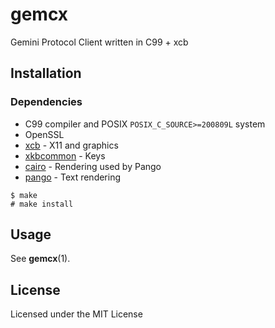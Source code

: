 # gemcx
Gemini Protocol Client written in C99 + xcb

## Installation
### Dependencies
* C99 compiler and POSIX `POSIX_C_SOURCE>=200809L` system
* OpenSSL
* [xcb](https://xcb.freedesktop.org/) - X11 and graphics
* [xkbcommon](https://xkbcommon.org/) - Keys
* [cairo](https://www.cairographics.org/) - Rendering used by Pango
* [pango](https://pango.gnome.org/) - Text rendering

```
$ make
# make install
```

## Usage
See **gemcx**(1).

## License
Licensed under the MIT License


